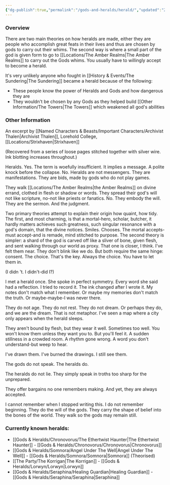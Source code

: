 ```yaml
---
{"dg-publish":true,"permalink":"/gods-and-heralds/herald/","updated":"2025-06-10T19:02:19.753+01:00"}
---
```


### Overview
There are two main theories on how heralds are made, either they are people who accomplish great feats in their lives and thus are chosen by gods to carry out their whims. The second way is where a small part of the god is given form to go to [[Locations/The Amber Realms\|The Amber Realms]] to carry out the Gods whims. You usually have to willingly accept to become a herald.

It's very unlikely anyone who fought in [[History & Events/The Sundering\|The Sundering]] became a herald because of the following: 
- These people know the power of Heralds and Gods and how dangerous they are 
- They wouldn't be chosen by any Gods as they helped build [[Other Information/The Towers\|The Towers]] which weakened all god's abilities

### Other Information 
An excerpt by [[Named Characters & Beasts/Important Characters/Archivist Thalen\|Archivist Thalen]], Lorehold College, [[Locations/Strixhaven\|Strixhaven]]

(Recovered from a series of loose pages stitched together with silver wire. Ink blotting increases throughout.)

Heralds. Yes. The term is woefully insufficient. It implies a message. A polite knock before the collapse. No. Heralds are not messengers. They are manifestations. They are bids, made by gods who do not play games.

They walk [[Locations/The Amber Realms\|the Amber Realms]] on divine errand, clothed in flesh or shadow or words. They spread their god's will not like scripture, no-not like priests or fanatics. No. They embody the will. They are the sermon. And the judgment.

Two primary theories attempt to explain their origin how quaint, how tidy. The first, and most charming, is that a mortal-hero, scholar, butcher, it hardly matters achieves such greatness, such singular resonance with a god's domain, that the divine notices. Smiles.
Chooses. The mortal accepts-must accept-and is remade, mind stitched to purpose. The second theory is simpler: a shard of the god is carved off like a sliver of bone, given flesh, and sent walking through our world as proxy. That one is closer, I think. I've felt them near.
They don't blink like we do. But both require the same hinge: consent. The choice. That's the key. Always the choice. You have to let them in.

(I didn 't. I didn't-did I?)

I met a herald once. She spoke in perfect symmetry. Every word she said had a reflection. I tried to record it. The ink changed after I wrote it. My notes don't match what I remember. Or maybe my memories don't match the truth. Or maybe-maybe-I was never there.

They do not age. They do not rest. They do not dream. Or perhaps they do, and we are the dream. That is not metaphor. I've seen a map where a city only appears when the herald sleeps.

They aren't bound by flesh, but they wear it well. Sometimes too well. You won't know them unless they want you to. But you'll feel it. A sudden stillness in a crowded room. A rhythm gone wrong. A word you don't understand-but weep to hear.

I've drawn them. I've burned the drawings. I still see them.
 
 The gods do not speak. The heralds do.

The heralds do not lie. They simply speak in troths too sharp for the unprepared.
 
They offer bargains no one remembers making. And yet, they are always accepted.

I cannot remember when I stopped writing this. I do not remember beginning. They do the will of the gods. They carry the shape of belief into the bones of the world. They walk so the gods may remain still.

### Currently known heralds:
- [[Gods & Heralds/Chronovorus/The Ethertwist Haunter\|The Ethertwist Haunter]] - [[Gods & Heralds/Chronovorus/Chronovorus\|Chronovorus]] 
- [[Gods & Heralds/Somnora/Angel Under The Well\|Angel Under The Well]] - [[Gods & Heralds/Somnora/Somnora\|Somnora]] (Theorised)
- [[The Party/The Korrigan\|The Korrigan]] - [[Gods & Heralds/Lorwyn/Lorwyn\|Lorwyn]]
- [[Gods & Heralds/Seraphina/Healing Guardian\|Healing Guardian]] - [[Gods & Heralds/Seraphina/Seraphina\|Seraphina]]


